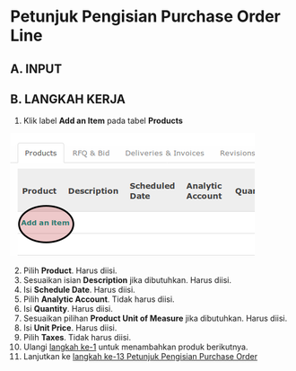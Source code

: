 # Petunjuk Pengisian Purchase Order Line

## A. INPUT

## B. LANGKAH KERJA

1. <a name="l1">Klik</a> label **Add an Item** pada tabel **Products**

![](../../img/purchase-order/tombol-add-item.png)

2. Pilih **Product**. Harus diisi.
3. Sesuaikan isian **Description** jika dibutuhkan. Harus diisi.
4. Isi **Schedule Date**. Harus diisi.
5. Pilih **Analytic Account**. Tidak harus diisi.
6. Isi **Quantity**. Harus diisi.
7. Sesuaikan pilihan **Product Unit of Measure** jika dibutuhkan. Harus diisi.
8. Isi **Unit Price**. Harus diisi.
9. Pilih **Taxes**. Tidak harus diisi.
10. Ulangi [langkah ke-1](#l1) untuk menambahkan produk berikutnya.
11. Lanjutkan ke [langkah ke-13 Petunjuk Pengisian Purchase Order](./petunjuk-pengisian.md#l13)
